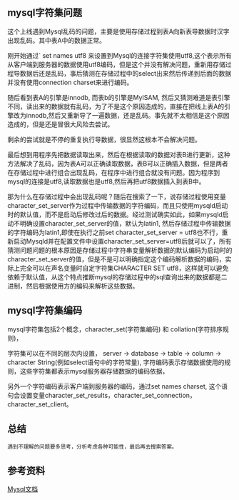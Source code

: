## mysql字符集问题

这个上线遇到Mysql乱码的问题，主要是使用存储过程到表A向新表导数据时汉字出现乱码。其中表A中的数据正常。

刚开始通过` set names utf8 来设置到Mysql的连接字符集使用utf8,这个表示所有从客户端到服务器的数据使用utf8编码，但是这个并没有解决问题，重新用存储过程导数据后还是乱码，事后猜测在存储过程中的select出来然后传递到后面的数据并没有使用connection charset来进行编码。

随后看到表A的引擎是innodb, 而表b的引擎是MyISAM, 然后又猜测难道是表引擎不同，读出来的数据就有乱码，为了不是这个原因造成的，直接在把线上表A的引擎改为innodb,然后又重新导了一遍数据，还是乱码。事先就不太相信是这个原因造成的，但是还是冒很大风险去尝试。

剩余的尝试就是不停的重复执行导数据，很显然这根本不会解决问题。

最后想到用程序先把数据读取出来，然后在根据读取的数据对表B进行更新，这种方法解决了乱码，因为表A可以正确读取数据，表B可以正确插入数据，但是两者在存储过程中进行组合出现乱码，在程序中进行组合就没有问题。因为程序到mysql的连接是utf8,读取数据也是utf8,然后再把utf8数据插入到表B中。

那为什么在存储过程中会出现乱码呢？随后在搜索了一下，说存储过程使用变量character_set_server作为过程中传输数据的字符编码，而且只使用mysqld启动时的默认值，而不是启动后修改过后的数据。经过测试确实如此，如果mysqld启动不明确设置character_set_server的值，默认为latin1, 然后存储过程中传输数据的字符编码为latin1,即使在执行之前set character_set_server = utf8也不行，重新启动Mysqld并在配置文件中设置character_set_server=utf8后就可以了，所有猜测问题问题的根本原因是存储过程中字符串变量解析数据的默认编码为启动时的character_set_server的值，但是不是可以明确指定这个编码解析数据的编码，实际上完全可以在声名变量时自定字符集CHARACTER SET utf8，这样就可以避免依赖于默认值，从这个特点推断mysql的存储过程中的sql查询出来的数据都是二进制，然后根据使用方的编码来解析这些数据。

## mysql字符集编码

  mysql字符集包括2个概念，character_set(字符集编码) 和 collation(字符排序规则)， 

  字符集可以在不同的层次内设置， server -> database -> table -> column -> character String(例如select语句中的字符常量), 字符编码表示存储数据使用的规则，这些字符集都表示mysql服务器存储数据的编码依据，

  另外一个字符编码表示客户端到服务器的编码，通过set names charset, 这个语句会设置变量character_set_results，character_set_connection，character_set_client。

  ## 总结

    遇到不理解的问题要多思考，分析考虑各种可能性，最后再去搜索答案。

 ## 参考资料

  [Mysql文档](http://dev.mysql.com/doc/refman/5.0/en/globalization.html)
